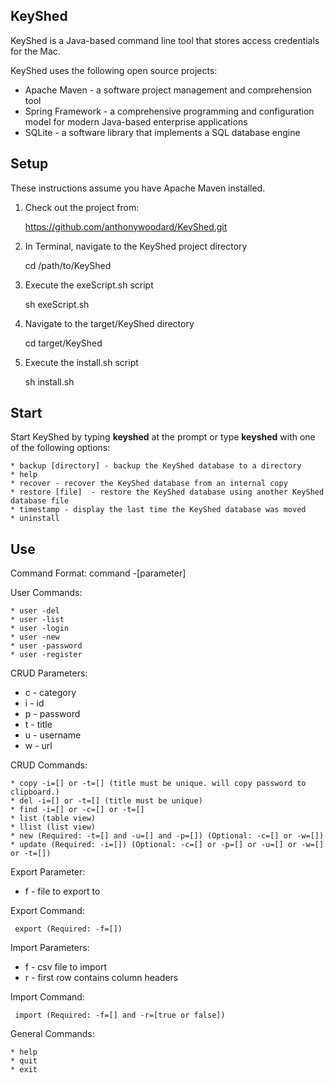 KeyShed
-------

KeyShed is a Java-based command line tool that stores access credentials for the Mac.

KeyShed uses the following open source projects:

* Apache Maven - a software project management and comprehension tool
* Spring Framework - a comprehensive programming and configuration model for modern Java-based enterprise applications
* SQLite - a software library that implements a SQL database engine

Setup
---------------------
These instructions assume you have Apache Maven installed.

1. Check out the project from:

    https://github.com/anthonywoodard/KeyShed.git

2. In Terminal, navigate to the KeyShed project directory

    cd /path/to/KeyShed
		
3. Execute the exeScript.sh script

    sh exeScript.sh
    
4. Navigate to the target/KeyShed directory
    
    cd target/KeyShed

5. Execute the install.sh script
        
    sh install.sh

Start
-------

Start KeyShed by typing <b>keyshed</b> at the prompt or type <b>keyshed</b> with one of the following options:

    * backup [directory] - backup the KeyShed database to a directory
    * help
    * recover - recover the KeyShed database from an internal copy
    * restore [file]  - restore the KeyShed database using another KeyShed database file
    * timestamp - display the last time the KeyShed database was moved
    * uninstall

Use
------

Command Format: command -[parameter]

User Commands:

    * user -del
    * user -list
    * user -login
    * user -new
    * user -password
    * user -register

CRUD Parameters: 
 
* c - category 
* i - id 
* p - password
* t - title
* u - username
* w - url

CRUD Commands:

    * copy -i=[] or -t=[] (title must be unique. will copy password to clipboard.)
    * del -i=[] or -t=[] (title must be unique)
    * find -i=[] or -c=[] or -t=[]
    * list (table view)
    * llist (list view)
    * new (Required: -t=[] and -u=[] and -p=[]) (Optional: -c=[] or -w=[])
    * update (Required: -i=[]) (Optional: -c=[] or -p=[] or -u=[] or -w=[] or -t=[])

Export Parameter: 

* f - file to export to

Export Command:

     export (Required: -f=[])

Import Parameters: 

* f - csv file to import
* r - first row contains column headers

Import Command:

     import (Required: -f=[] and -r=[true or false])

General Commands:

    * help
    * quit
    * exit
    
  

      